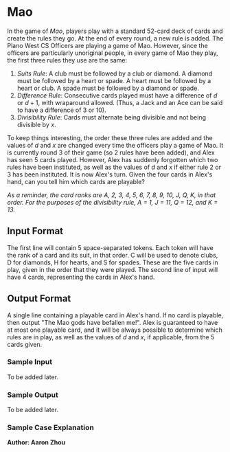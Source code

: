 # Mao

In the game of *Mao*, players play with a standard 52-card deck of cards and
create the rules they go. At the end of every
round, a new rule is added. The Plano West CS Officers are playing a game of 
Mao. However, since the officers are particularly unoriginal people, in 
every game of Mao they play, the first three rules they use are the same:

1. *Suits Rule*: A club must be followed by a club or diamond. A diamond
must be followed by a heart or spade. A heart must be followed by a heart
or club. A spade must be followed by a diamond or spade.
2. *Difference Rule*: Consecutive cards played must have a difference of $d$ or $d + 1$, with wraparound allowed. (Thus, a Jack and an Ace can be said to
have a difference of 3 or 10). 
3. *Divisibility Rule*: Cards must alternate being divisible and not being
divisible by $x$. 

To keep things interesting, the order these three rules are added and the
values of $d$ and $x$ are changed every time the officers play a game of 
Mao. It is currently round 3 of their game (so 2 rules have been added), and
Alex has seen 5 cards played. However, Alex has suddenly forgotten which two
rules have been instituted, as well as the values of $d$ and $x$ if either
rule 2 or 3 has been instituted. It is now Alex's turn.
Given the four cards in Alex's hand, can you tell him which cards are 
playable?

*As a reminder, the card ranks are A, 2, 3, 4, 5, 6, 7, 8, 9, 10, J, Q, K, 
in that order. For the purposes of the divisibility rule, A = 1, J = 11, Q = 
12, and K = 13.*

## Input Format

The first line will contain 5 space-separated tokens. Each token will have
the rank of a card and its suit, in that order. C will be used to denote 
clubs, D for diamonds, H for hearts, and S for spades. These are the five
cards in play, given in the order that they were played. The second line of 
input will have 4 cards, representing the cards in Alex's hand. 

## Output Format

A single line containing a playable card in Alex's hand. If no card is
playable, then output "The Mao gods have befallen me!". Alex is guaranteed to
have at most one playable card, and it will be always possible to determine
which rules are in play, as well as the values of $d$ and $x$, if 
applicable, from the 5 cards given. 

### Sample Input

To be added later. 

### Sample Output

To be added later. 

### Sample Case Explanation

**Author: Aaron Zhou**
